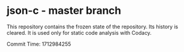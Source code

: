 # json-c - master branch

This repository contains the frozen state of the repository.
Its history is cleared. It is used only for static code
analysis with Codacy.

Commit Time: 1712984255